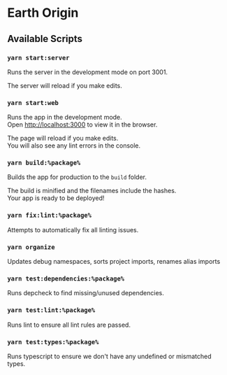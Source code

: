 # Earth Origin

## Available Scripts

### `yarn start:server`

Runs the server in the development mode on port 3001.

The server will reload if you make edits.

### `yarn start:web`

Runs the app in the development mode.\
Open [http://localhost:3000](http://localhost:3000) to view it in the browser.

The page will reload if you make edits.\
You will also see any lint errors in the console.
### `yarn build:%package%`

Builds the app for production to the `build` folder.

The build is minified and the filenames include the hashes.\
Your app is ready to be deployed!

### `yarn fix:lint:%package%`

Attempts to automatically fix all linting issues.

### `yarn organize`
Updates debug namespaces, sorts project imports, renames alias imports 

### `yarn test:dependencies:%package%`
Runs depcheck to find missing/unused dependencies.

### `yarn test:lint:%package%`

Runs lint to ensure all lint rules are passed.

### `yarn test:types:%package%`

Runs typescript to ensure we don't have any undefined or mismatched types.
